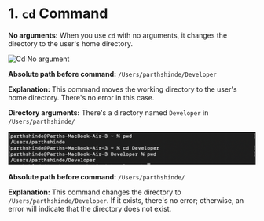 # 1. `cd` Command 

**No arguments:** When you use `cd` with no arguments, it changes the directory to the user's home directory.

![Cd No argument](https://parthshinde04.github.io/cse15l-lab-reports/lab-report-1/images/Lab-Report-1-Image-1.png)

**Absolute path before command:** `/Users/parthshinde/Developer`

**Explanation:** This command moves the working directory to the user's home directory. There's no error in this case.

**Directory arguments:** There's a directory named `Developer` in `/Users/parthshinde/`

![Cd Dir argument](lab-report-1/images/Lab-Report-1-Image-2.png)

**Absolute path before command:** `/Users/parthshinde/`

**Explanation:** This command changes the directory to `/Users/parthshinde/Developer`. If it exists, there's no error; otherwise, an error will indicate that the directory does not exist.